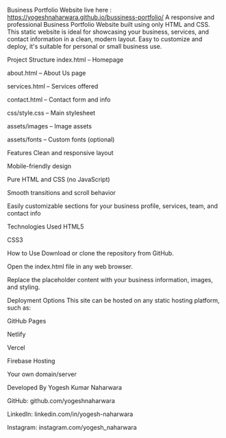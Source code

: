 Business Portfolio Website
live here : https://yogeshnaharwara.github.io/bussiness-portfolio/
A responsive and professional Business Portfolio Website built using only HTML and CSS. This static website is ideal for showcasing your business, services, and contact information in a clean, modern layout. Easy to customize and deploy, it's suitable for personal or small business use.

Project Structure
index.html – Homepage

about.html – About Us page

services.html – Services offered

contact.html – Contact form and info

css/style.css – Main stylesheet

assets/images – Image assets

assets/fonts – Custom fonts (optional)

Features
Clean and responsive layout

Mobile-friendly design

Pure HTML and CSS (no JavaScript)

Smooth transitions and scroll behavior

Easily customizable sections for your business profile, services, team, and contact info

Technologies Used
HTML5

CSS3

How to Use
Download or clone the repository from GitHub.

Open the index.html file in any web browser.

Replace the placeholder content with your business information, images, and styling.

Deployment Options
This site can be hosted on any static hosting platform, such as:

GitHub Pages

Netlify

Vercel

Firebase Hosting

Your own domain/server

Developed By
Yogesh Kumar Naharwara

GitHub: github.com/yogeshnaharwara

LinkedIn: linkedin.com/in/yogesh-naharwara

Instagram: instagram.com/yogesh_naharwara

